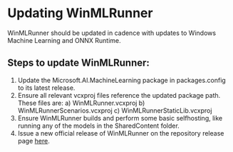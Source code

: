 # Updating WinMLRunner

WinMLRunner should be updated in cadence with updates to Windows Machine Learning and ONNX Runtime.

## Steps to update WinMLRunner:
1) Update the Microsoft.AI.MachineLearning package in packages.config to its latest release.
2) Ensure all relevant vcxproj files reference the updated package path. These files are:
  a) WinMLRunner.vcxproj
  b) WinMLRunnerScenarios.vcxproj
  c) WinMLRunnerStaticLib.vcxproj
3) Ensure WinMLRunner builds and perform some basic selfhosting, like running any of the models in the SharedContent folder.
4) Issue a new official release of WinMLRunner on the repository release page [here](https://github.com/microsoft/Windows-Machine-Learning/releases).